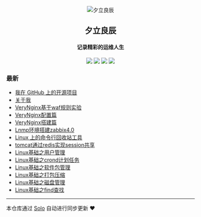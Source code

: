 <p align="center"><img alt="夕立良辰" src="https://www.zluqyf.top/skins/emiya/images/caicai.jpg"></p><h2 align="center">
夕立良辰
</h2>

<h4 align="center">记录精彩的运维人生</h4>
<p align="center"><a title="夕立良辰" target="_blank" href="https://github.com/cangjing/solo-blog"><img src="https://img.shields.io/github/last-commit/cangjing/solo-blog.svg?style=flat-square&color=FF9900"></a>
<a title="GitHub repo size in bytes" target="_blank" href="https://github.com/cangjing/solo-blog"><img src="https://img.shields.io/github/repo-size/cangjing/solo-blog.svg?style=flat-square"></a>
<a title="Solo Version" target="_blank" href="https://github.com/88250/solo/releases"><img src="https://img.shields.io/badge/solo-3.6.7-f1e05a.svg?style=flat-square&color=blueviolet"></a>
<a title="Hits" target="_blank" href="https://github.com/88250/hits"><img src="https://hits.b3log.org/cangjing/solo-blog.svg"></a></p>

### 最新

* [我在 GitHub 上的开源项目](https://www.zluqyf.top/my-github-repos)
* [关于我](https://www.zluqyf.top/articles/2019/12/10/1575954752158.html)
* [VeryNginx基于waf规则实验](https://www.zluqyf.top/articles/2019/12/09/1575879279940.html)
* [VeryNginx配置篇](https://www.zluqyf.top/articles/2019/12/09/1575878688946.html)
* [VeryNginx搭建篇](https://www.zluqyf.top/articles/2019/12/09/1575878470272.html)
* [Lnmp环境搭建zabbix4.0](https://www.zluqyf.top/articles/2019/12/09/1575877759555.html)
* [Linux 上的命令行回收站工具](https://www.zluqyf.top/articles/2019/12/09/1575876434189.html)
* [tomcat通过redis实现session共享](https://www.zluqyf.top/articles/2019/12/09/1575875950856.html)
* [Linux基础之用户管理](https://www.zluqyf.top/articles/2019/12/08/1575810292135.html)
* [Linux基础之crond计划任务](https://www.zluqyf.top/articles/2019/12/08/1575809733745.html)
* [Linux基础之软件包管理](https://www.zluqyf.top/articles/2019/12/08/1575805950313.html)
* [Linux基础之打包压缩](https://www.zluqyf.top/articles/2019/12/08/1575798995205.html)
* [Linux基础之磁盘管理](https://www.zluqyf.top/articles/2019/12/08/1575798872963.html)
* [Linux基础之find查找](https://www.zluqyf.top/articles/2019/12/08/1575794641796.html)



---

本仓库通过 [Solo](https://github.com/88250/solo) 自动进行同步更新 ❤️ 